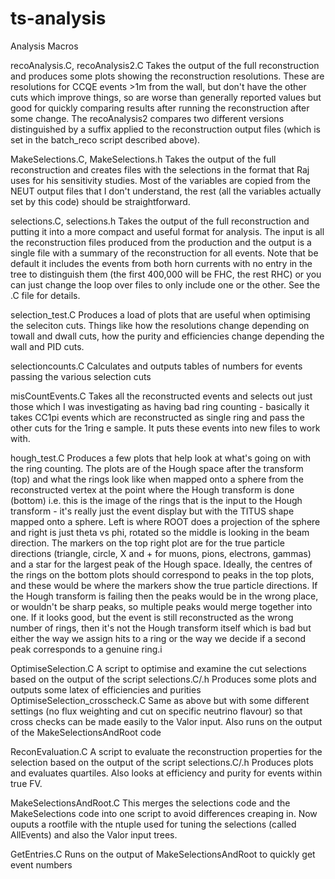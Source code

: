 # ts-analysis
Analysis Macros



recoAnalysis.C, recoAnalysis2.C
  Takes the output of the full reconstruction and produces some plots showing the reconstruction resolutions. These are resolutions for CCQE events >1m from the wall, but don't have the other cuts which improve things, so are worse than generally reported values but good for quickly comparing results after running the reconstruction after some change. The recoAnalysis2 compares two different versions distinguished by a suffix applied to the reconstruction output files (which is set in the batch_reco script described above).

MakeSelections.C, MakeSelections.h
  Takes the output of the full reconstruction and creates files with the selections in the format that Raj uses for his sensitivity studies. Most of the variables are copied from the NEUT output files that I don't understand, the rest (all the variables actually set by this code) should be straightforward.

selections.C, selections.h
  Takes the output of the full reconstruction and putting it into a more compact and useful format for analysis. The input is all the reconstruction files produced from the production and the output is a single file with a summary of the reconstruction for all events. Note that be default it includes the events from both horn currents with no entry in the tree to distinguish them (the first 400,000 will be FHC, the rest RHC) or you can just change the loop over files to only include one or the other. See the .C file for details.

selection_test.C
  Produces a load of plots that are useful when optimising the seleciton cuts. Things like how the resolutions change depending on towall and dwall cuts, how the purity and efficiencies change depending the wall and PID cuts.

selectioncounts.C
  Calculates and outputs tables of numbers for events passing the various selection cuts

misCountEvents.C
  Takes all the reconstructed events and selects out just those which I was investigating as having bad ring counting - basically it takes CC1pi events which are reconstructed as single ring and pass the other cuts for the 1ring e sample. It puts these events into new files to work with.

hough_test.C
  Produces a few plots that help look at what's going on with the ring counting. The plots are of the Hough space after the transform (top) and what the rings look like when mapped onto a sphere from the reconstructed vertex at the point where the Hough transform is done (bottom) i.e. this is the image of the rings that is the input to the Hough transform - it's really just the event display but with the TITUS shape mapped onto a sphere. Left is where ROOT does a projection of the sphere and right is just theta vs phi, rotated so the middle is looking in the beam direction. The markers on the top right plot are for the true particle directions (triangle, circle, X and + for muons, pions, electrons, gammas) and a star for the largest peak of the Hough space. Ideally, the centres of the rings on the bottom plots should correspond to peaks in the top plots, and these would be where the markers show the true particle directions. If the Hough transform is failing then the peaks would be in the wrong place, or wouldn't be sharp peaks, so multiple peaks would merge together into one. If it looks good, but the event is still reconstructed as the wrong number of rings, then it's not the Hough transform itself which is bad but either the way we assign hits to a ring or the way we decide if a second peak corresponds to a genuine ring.i

OptimiseSelection.C 
  A script to optimise and examine the cut selections based on the output of the script selections.C/.h
  Produces some plots and outputs some latex of efficiencies and purities
OptimiseSelection_crosscheck.C 
  Same as above but with some different settings (no flux weighting and cut on specific neutrino flavour) so that cross checks can be made easily to the Valor input.
  Also runs on the output of the MakeSelectionsAndRoot code

ReconEvaluation.C
  A script to evaluate the reconstruction properties for the selection based on the output of the script selections.C/.h
  Produces plots and evaluates quartiles. Also looks at efficiency and purity for events within true FV.

MakeSelectionsAndRoot.C
  This merges the selections code and the MakeSelections code into one script to avoid differences creaping in. Now ouputs a rootfile with the ntuple used for tuning the selections (called AllEvents) and also the Valor input trees. 

GetEntries.C
  Runs on the output of MakeSelectionsAndRoot to quickly get event numbers
